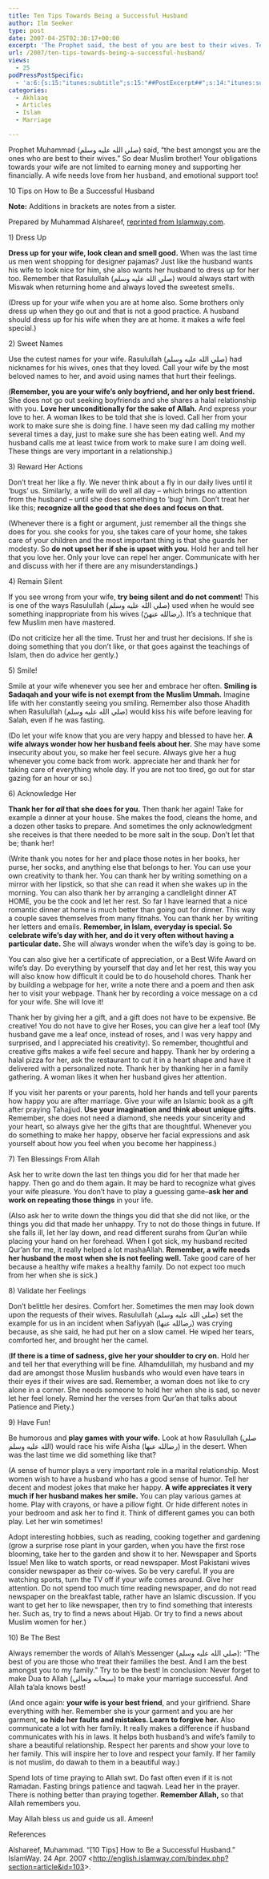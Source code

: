 ```yaml
---
title: Ten Tips Towards Being a Successful Husband
author: Ilm Seeker
type: post
date: 2007-04-25T02:30:17+00:00
excerpt: 'The Prophet said, the best of you are best to their wives. Ten tips: dress up, use sweet names, count the blessings, validate her feelings, have fun!'
url: /2007/ten-tips-towards-being-a-successful-husband/
views:
  - 25
podPressPostSpecific:
  - 'a:6:{s:15:"itunes:subtitle";s:15:"##PostExcerpt##";s:14:"itunes:summary";s:15:"##PostExcerpt##";s:15:"itunes:keywords";s:17:"##WordPressCats##";s:13:"itunes:author";s:10:"##Global##";s:15:"itunes:explicit";s:2:"No";s:12:"itunes:block";s:2:"No";}'
categories:
  - Akhlaaq
  - Articles
  - Islam
  - Marriage

---
```

Prophet Muhammad (صلي الله عليه وسلم) said, &#8220;the best amongst you are the ones who are best to their wives.&#8221; So dear Muslim brother! Your obligations towards your wife are not limited to earning money and supporting her financially. A wife needs love from her husband, and emotional support too!

<div class="miniTitle">
  10 Tips on How to Be a Successful Husband
</div>

**Note:** Additions in brackets are notes from a sister.

Prepared by Muhammad Alshareef, [reprinted from Islamway.com][1].

<div class="miniTitle">
  1) Dress Up
</div>

**Dress up for your wife, look clean and smell good.** When was the last time us men went shopping for designer pajamas? Just like the husband wants his wife to look nice for him, she also wants her husband to dress up for her too. Remember that Rasulullah (صلي الله عليه وسلم) would always start with Miswak when returning home and always loved the sweetest smells.

(Dress up for your wife when you are at home also. Some brothers only dress up when they go out and that is not a good practice. A husband should dress up for his wife when they are at home. it makes a wife feel special.)

<div class="miniTitle">
  2) Sweet Names
</div>

Use the cutest names for your wife. Rasulullah (صلي الله عليه وسلم) had nicknames for his wives, ones that they loved. Call your wife by the most beloved names to her, and avoid using names that hurt their feelings.

(**Remember, you are your wife&#8217;s only boyfriend, and her only best friend.** She does not go out seeking boyfriends and she shares a halal relationship with you. **Love her unconditionally for the sake of Allah.** And express your love to her. A woman likes to be told that she is loved. Call her from your work to make sure she is doing fine. I have seen my dad calling my mother several times a day, just to make sure she has been eating well. And my husband calls me at least twice from work to make sure I am doing well. These things are very important in a relationship.)

<div class="miniTitle">
  3) Reward Her Actions
</div>

Don&#8217;t treat her like a fly. We never think about a fly in our daily lives until it &#8216;bugs&#8217; us. Similarly, a wife will do well all day &#8211; which brings no attention from the husband &#8211; until she does something to &#8216;bug&#8217; him. Don&#8217;t treat her like this; **recognize all the good that she does and focus on that.**

(Whenever there is a fight or argument, just remember all the things she does for you. she cooks for you, she takes care of your home, she takes care of your children and the most important thing is that she guards her modesty. So **do not upset her if she is upset with you**. Hold her and tell her that you love her. Only your love can repel her anger. Communicate with her and discuss with her if there are any misunderstandings.)

<div class="miniTitle">
  4) Remain Silent
</div>

If you see wrong from your wife, **try being silent and do not comment**! This is one of the ways Rasulullah (صلي الله عليه وسلم) used when he would see something inappropriate from his wives (رضالله عنهنّ). It&#8217;s a technique that few Muslim men have mastered.

(Do not criticize her all the time. Trust her and trust her decisions. If she is doing something that you don&#8217;t like, or that goes against the teachings of Islam, then do advice her gently.)

<div class="miniTitle">
  5) Smile!
</div>

Smile at your wife whenever you see her and embrace her often. **Smiling is Sadaqah and your wife is not exempt from the Muslim Ummah.** Imagine life with her constantly seeing you smiling. Remember also those Ahadith when Rasulullah (صلي الله عليه وسلم) would kiss his wife before leaving for Salah, even if he was fasting.

(Do let your wife know that you are very happy and blessed to have her. **A wife always wonder how her husband feels about her.** She may have some insecurity about you, so make her feel secure. Always give her a hug whenever you come back from work. appreciate her and thank her for taking care of everything whole day. If you are not too tired, go out for star gazing for an hour or so.)

<div class="miniTitle">
  6) Acknowledge Her
</div>

**Thank her for _all_ that she does for you.** Then thank her again! Take for example a dinner at your house. She makes the food, cleans the home, and a dozen other tasks to prepare. And sometimes the only acknowledgment she receives is that there needed to be more salt in the soup. Don&#8217;t let that be; thank her!

(Write thank you notes for her and place those notes in her books, her purse, her socks, and anything else that belongs to her. You can use your own creativity to thank her. You can thank her by writing something on a mirror with her lipstick, so that she can read it when she wakes up in the morning. You can also thank her by arranging a candlelight dinner AT HOME, you be the cook and let her rest. So far I have learned that a nice romantic dinner at home is much better than going out for dinner. This way a couple saves themselves from many fitnahs. You can thank her by writing her letters and emails. **Remember, in Islam, everyday is special. So celebrate wife&#8217;s day with her, and do it very often without having a particular date.** She will always wonder when the wife&#8217;s day is going to be.

You can also give her a certificate of appreciation, or a Best Wife Award on wife&#8217;s day. Do everything by yourself that day and let her rest, this way you will also know how difficult it could be to do household chores. Thank her by building a webpage for her, write a note there and a poem and then ask her to visit your webpage. Thank her by recording a voice message on a cd for your wife. She will love it!

Thank her by giving her a gift, and a gift does not have to be expensive. Be creative! You do not have to give her Roses, you can give her a leaf too! (My husband gave me a leaf once, instead of roses, and I was very happy and surprised, and I appreciated his creativity). So remember, thoughtful and creative gifts makes a wife feel secure and happy. Thank her by ordering a halal pizza for her, ask the restaurant to cut it in a heart shape and have it delivered with a personalized note. Thank her by thanking her in a family gathering. A woman likes it when her husband gives her attention.

If you visit her parents or your parents, hold her hands and tell your parents how happy you are after marriage. Give your wife an Islamic book as a gift after praying Tahajjud. **Use your imagination and think about unique gifts.** Remember, she does not need a diamond, she needs your sincerity and your heart, so always give her the gifts that are thoughtful. Whenever you do something to make her happy, observe her facial expressions and ask yourself about how you feel when you become her happiness.)

<div class="miniTitle">
  7) Ten Blessings From Allah
</div>

Ask her to write down the last ten things you did for her that made her happy. Then go and do them again. It may be hard to recognize what gives your wife pleasure. You don&#8217;t have to play a guessing game&#8211;**ask her and work on repeating those things** in your life.

(Also ask her to write down the things you did that she did not like, or the things you did that made her unhappy. Try to not do those things in future. If she falls ill, let her lay down, and read different surahs from Qur&#8217;an while placing your hand on her forehead. When I got sick, my husband recited Qur&#8217;an for me, it really helped a lot mashaAllah. **Remember, a wife needs her husband the most when she is not feeling well.** Take good care of her because a healthy wife makes a healthy family. Do not expect too much from her when she is sick.)

<div class="miniTitle">
  8) Validate her Feelings
</div>

Don&#8217;t belittle her desires. Comfort her. Sometimes the men may look down upon the requests of their wives. Rasulullah (صلي الله عليه وسلم) set the example for us in an incident when Safiyyah (رضالله عنها) was crying because, as she said, he had put her on a slow camel. He wiped her tears, comforted her, and brought her the camel.

(**If there is a time of sadness, give her your shoulder to cry on.** Hold her and tell her that everything will be fine. Alhamdulillah, my husband and my dad are amongst those Muslim husbands who would even have tears in their eyes if their wives are sad. Remember, a woman does not like to cry alone in a corner. She needs someone to hold her when she is sad, so never let her feel lonely. Remind her the verses from Qur&#8217;an that talks about Patience and Piety.)

<div class="miniTitle">
  9) Have Fun!
</div>

Be humorous and **play games with your wife.** Look at how Rasulullah (صلي الله عليه وسلم) would race his wife Aisha (رضالله عنها) in the desert. When was the last time we did something like that?

(A sense of humor plays a very important role in a marital relationship. Most women wish to have a husband who has a good sense of humor. Tell her decent and modest jokes that make her happy. **A wife appreciates it very much if her husband makes her smile.** You can play various games at home. Play with crayons, or have a pillow fight. Or hide different notes in your bedroom and ask her to find it. Think of different games you can both play. Let her win sometimes!

Adopt interesting hobbies, such as reading, cooking together and gardening (grow a surprise rose plant in your garden, when you have the first rose blooming, take her to the garden and show it to her. Newspaper and Sports Issue! Men like to watch sports, or read newspaper. Most Pakistani wives consider newspaper as their co-wives. So be very careful. If you are watching sports, turn the TV off if your wife comes around. Give her attention. Do not spend too much time reading newspaper, and do not read newspaper on the breakfast table, rather have an Islamic discussion. If you want to get her to like newspaper, then try to find something that interests her. Such as, try to find a news about Hijab. Or try to find a news about Muslim women for her.)

<div class="miniTitle">
  10) Be The Best
</div>

Always remember the words of Allah&#8217;s Messenger (صلي الله عليه وسلم): &#8220;The best of you are those who treat their families the best. And I am the best amongst you to my family.&#8221; Try to be the best! In conclusion: Never forget to make Dua to Allah (سبحانه وتعالى) to make your marriage successful. And Allah ta&#8217;ala knows best!

(And once again: **your wife is your best friend**, and your girlfriend. Share everything with her. Remember she is your garment and you are her garment, **so hide her faults and mistakes. Learn to forgive her.** Also communicate a lot with her family. It really makes a difference if husband communicates with his in laws. It helps both husband&#8217;s and wife&#8217;s family to share a beautiful relationship. Respect her parents and show your love to her family. This will inspire her to love and respect your family. If her family is not muslim, do dawah to them in a beautiful way.)

Spend lots of time praying to Allah swt. Do fast often even if it is not Ramadan. Fasting brings patience and taqwah. Lead her in the prayer. There is nothing better than praying together. **Remember Allah,** so that Allah remembers you.

May Allah bless us and guide us all. Ameen!

<div id="referencesTitle">
  References
</div>

<p class="reference">
  Alshareef, Muhammad. &#8220;[10 Tips] How to Be a Successful Husband.&#8221; IslamWay. 24 Apr. 2007 <<a href="http://english.islamway.com/bindex.php?section=article&#038;id=103">http://english.islamway.com/bindex.php?section=article&id=103</a>>.
</p>

 [1]: http://english.islamway.com/bindex.php?section=article&id=103